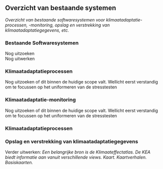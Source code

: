 ## Overzicht van bestaande systemen
*Overzicht van bestaande softwaresystemen voor klimaatadaptatie-processen, -monitoring, opslag en verstrekking van klimaatadaptatiegegevens, etc.* 

### Bestaande Softwaresystemen

<aside class="issue">Nog uitzoeken</aside>

<aside class="note">Nog uitwerken</aside>

### Klimaatadaptatieprocessen

<aside class="issue">Nog uitzoeken of dit binnen de huidige scope valt. Wellicht eerst verstandig om te focussen op het uniformeren van de stresstesten</aside>

### Klimaatadaptatie-monitoring

<aside class="issue">Nog uitzoeken of dit binnen de huidige scope valt. Wellicht eerst verstandig om te focussen op het uniformeren van de stresstesten</aside>

### Klimaatadaptatieprocessen

### Opslag en verstrekking van klimaatadaptatiegegevens
<aside class="note">Verder uitwerken: <i>Een belangrijke bron is de Klimaateffectatlas. De KEA biedt informatie aan vanuit verschillende views. Kaart. Kaartverhalen. Basiskaarten.</i>